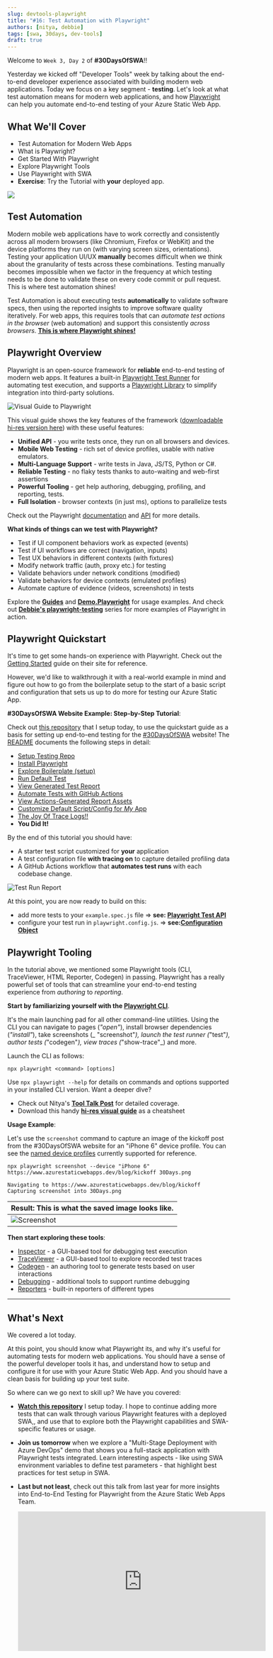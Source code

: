 ```yaml
---
slug: devtools-playwright
title: "#16: Test Automation with Playwright"
authors: [nitya, debbie]
tags: [swa, 30days, dev-tools]
draft: true 
---
```

Welcome to `Week 3, Day 2` of **#30DaysOfSWA**!! 

Yesterday we kicked off "Developer Tools" week by talking about the end-to-end developer experience associated with building modern web applications. Today we focus on a key segment - **testing**. Let's look at what test automation means for modern web applications, and how [Playwright](https://www.playwright.dev) can help you automate end-to-end testing of your Azure Static Web App.

## What We'll Cover
 * Test Automation for Modern Web Apps
 * What is Playwright?
 * Get Started With Playwright
 * Explore Playwright Tools
 * Use Playwright with SWA
 * **Exercise**: Try the Tutorial with **your** deployed app.

![](../static/img/series/banner.png)

## Test Automation

Modern mobile web applications have to work correctly and consistently across all modern browsers (like Chromium, Firefox or WebKit) and the device platforms they run on (with varying screen sizes, orientations). Testing your application UI/UX **manually** becomes difficult when we think about the granularity of tests across these combinations. Testing manually becomes impossible when we factor in the frequency at which testing needs to be done to validate these on every code commit or pull request. This is where test automation shines!

Test Automation is about executing tests **automatically** to validate software specs, then using the reported insights to improve software quality iteratively. For web apps, this requires tools that can _automate test actions in the browser_ (web automation) and support this consistently _across browsers_. **[This is where Playwright shines!](https://www.playwright.dev)**
 
## Playwright Overview

Playwright is an open-source framework for **reliable** end-to-end testing of modern web apps. It features a built-in [Playwright Test Runner](https://playwright.dev/docs/1.21/intro) for automating test execution, and supports a [Playwright Library](https://playwright.dev/docs/1.21/library) to simplify integration into third-party solutions.

![Visual Guide to Playwright](../static/img/series/16-playwright.jpg)

This visual guide shows the key features of the framework ([downloadable hi-res version here](https://github.com/SketchTheDocs/cloud-skills/blob/main/gallery/Playwright-03-Overview.png)) with these useful features:
 * **Unified API** - you write tests once, they run on all browsers and devices.
 * **Mobile Web Testing** - rich set of device profiles, usable with native emulators.
 * **Multi-Language Support** -  write tests in Java, JS/TS, Python or C#.
 * **Reliable Testing** - no flaky tests thanks to auto-waiting and web-first assertions
 * **Powerful Tooling** - get help authoring, debugging, profiling, and reporting, tests.
 * **Full Isolation** - browser contexts (in just ms), options to parallelize tests

Check out the Playwright [documentation](https://playwright.dev/docs/1.21/intro) and [API](https://playwright.dev/docs/1.21/api/class-playwright) for more details. 

**What kinds of things can we test with Playwright?** 

 * Test if UI component behaviors work as expected (events)
 * Test if UI workflows are correct (navigation, inputs)
 * Test UX behaviors in different contexts (with fixtures)
 * Modify network traffic (auth, proxy etc.) for testing
 * Validate behaviors under network conditions (modified)
 * Validate behaviors for device contexts (emulated profiles)
 * Automate capture of evidence (videos, screenshots) in tests

Explore the **[Guides](https://playwright.dev/docs/1.21/library)** and **[Demo.Playwright](https://github.com/MarcusFelling/Demo.Playwright#run-playwright-example-tests)** for usage examples. And check out **[Debbie's playwright-testing](https://dev.to/debs_obrien/series/17445)** series for more examples of Playwright in action.

## Playwright Quickstart

It's time to get some hands-on experience with Playwright. Check out the [Getting Started](https://playwright.dev/docs/1.21/intro) guide on their site for reference. 

However, we'd like to walkthrough it with a real-world example in mind and figure out how to go from the boilerplate setup to the start of a basic script and configuration that sets us up to do more for testing our Azure Static App.

**#30DaysOfSWA Website Example: Step-by-Step Tutorial**: 

Check out [this repository](https://github.com/fearlessly-dev/30daysofSWA-testing) that I setup today, to use the quickstart guide as a basis for setting up end-to-end testing for the [#30DaysOfSWA](https://aka.ms/30DaysOfSWA) website! The [README](https://github.com/fearlessly-dev/30daysofSWA-testing) documents the following steps in detail:

 * [Setup Testing Repo](https://github.com/fearlessly-dev/30daysofSWA-testing#2-where-should-my-tests-be)
 * [Install Playwright](https://github.com/fearlessly-dev/30daysofSWA-testing#3-how-do-i-install-playwright)
 * [Explore Boilerplate (setup)](https://github.com/fearlessly-dev/30daysofSWA-testing#4-what-did-the-installation-do)
 * [Run Default Test](https://github.com/fearlessly-dev/30daysofSWA-testing#5-what-can-i-do-with-this)
 * [View Generated Test Report](https://github.com/fearlessly-dev/30daysofSWA-testing#6-what-does-the-report-show)
 * [Automate Tests with GitHub Actions](https://github.com/fearlessly-dev/30daysofSWA-testing#7-what-about-those-github-actions)
 * [View Actions-Generated Report Assets](https://github.com/fearlessly-dev/30daysofSWA-testing#8-viewing-actions-generated-reports)
 * [Customize Default Script/Config for *My* App](https://github.com/fearlessly-dev/30daysofSWA-testing/blob/main/README.md#9-lets-customize-the-script)
 * [The Joy Of Trace Logs!!](https://github.com/fearlessly-dev/30daysofSWA-testing/blob/main/README.md#the-joys-of-trace-logs)
 * **You Did It!**

By the end of this tutorial you should have:
 * A starter test script customized for **your** application
 * A test configuration file **with tracing on** to capture detailed profiling data
 * A GitHub Actions workflow that **automates test runs** with each codebase change.

![Test Run Report](https://github.com/fearlessly-dev/30daysofSWA-testing/raw/main/my-report-detail.png)


At this point, you are now ready to build on this:
 * add more tests to your `example.spec.js` file => **see: [Playwright Test API](https://playwright.dev/docs/test-annotations)**
 * configure your test run in `playwright.config.js`. => **see:[Configuration Object](https://playwright.dev/docs/test-configuration)**

## Playwright Tooling

In the tutorial above, we mentioned some Playwright tools (CLI, TraceViewer, HTML Reporter, Codegen) in passing. Playwright has a really powerful set of tools that can streamline your end-to-end testing experience from _authoring_ to _reporting_. 

**Start by familiarizing yourself with the [Playwright CLI](https://playwright.dev/docs/cli)**. 

It's the main launching pad for all other command-line utilities. Using the CLI you can navigate to pages (_"open"_), install browser dependencies (_"install"_), take screenshots (_ "screenshot"_), launch the test runner (_"test"_), author tests (_"codegen"_), view traces (_"show-trace"_) and more. 

Launch the CLI as follows:

```
npx playwright <command> [options]
```
Use `npx playwright --help` for details on commands and options supported in your installed CLI version. Want a deeper dive?

 * Check out Nitya's **[Tool Talk Post](https://dev.to/azure/005-tool-talk-hello-command-line-faj)** for detailed coverage.
 * Download this handy **[hi-res visual guide](https://cloud-skills.dev/gallery/Playwright-01-CommandLine.png)** as a cheatsheet
 
**Usage Example**: 

Let's use the `screenshot` command to capture an image of the kickoff post from the #30DaysOfSWA website for an "iPhone 6" device profile. You can see the [named device profiles](https://github.com/microsoft/playwright/blob/f1307f4a4d92490d7d0e7ee5a6a7fe9a22804e86/packages/playwright-core/src/server/deviceDescriptorsSource.json) currently supported for reference.

```
npx playwright screenshot --device "iPhone 6" https://www.azurestaticwebapps.dev/blog/kickoff 30Days.png

Navigating to https://www.azurestaticwebapps.dev/blog/kickoff
Capturing screenshot into 30Days.png
```

| **Result:** This is what the saved image looks like. |
|:--|
| ![Screenshot](../static/img/series/30Days.png) |


**Then start exploring these tools**: 
 * [Inspector](https://playwright.dev/docs/inspector) - a GUI-based tool for debugging test execution
 * [TraceViewer](https://playwright.dev/docs/trace-viewer) - a GUI-based tool to explore recorded test traces
 * [Codegen](https://playwright.dev/docs/codegen) - an authoring tool to generate tests based on user interactions
 * [Debugging](https://playwright.dev/docs/debug) - additional tools to support runtime debugging
 * [Reporters](https://playwright.dev/docs/test-reporters) - built-in reporters of different types

---

## What's Next

We covered a lot today. 

At this point, you should know what Playwright its, and why it's useful for automating tests for  modern web applications. You should have a sense of the powerful developer tools it has, and understand how to setup and configure it for use with your Azure Static Web App. And you should have a clean basis for building up your test suite.

So where can we go next to skill up? We have you covered:
 * **[Watch this repository](https://github.com/fearlessly-dev/30daysofSWA-testing)** I setup today. I hope to continue adding more tests that can walk through various Playwright features with a deployed SWA,, and use that to explore both the Playwright capabilities and SWA-specific features or usage.
 * **Join us tomorrow** when we explore a "Multi-Stage Deployment with Azure DevOps" demo that shows you a full-stack application with Playwright tests integrated. Learn interesting aspects - like using SWA environment variables to define test parameters - that highlight best practices for test setup in SWA.
 * **Last but not least**, check out this talk from last year for more insights into End-to-End Testing for Playwright from the Azure Static Web Apps Team.

    <iframe  width="560" height="315" frameborder="0"  src="https://aka.ms/docs/player?ev=learn-tv-static-web-apps-code-to-scale&session=end-to-end-testing-with-playwright"></iframe>